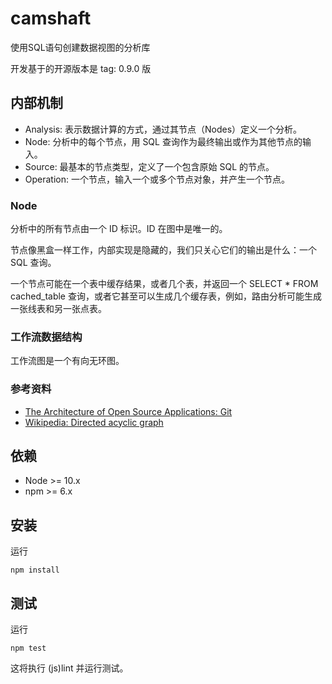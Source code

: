 # camshaft

使用SQL语句创建数据视图的分析库

开发基于的开源版本是 tag: 0.9.0 版

## 内部机制

- Analysis: 表示数据计算的方式，通过其节点（Nodes）定义一个分析。
- Node: 分析中的每个节点，用 SQL 查询作为最终输出或作为其他节点的输入。
- Source: 最基本的节点类型，定义了一个包含原始 SQL 的节点。
- Operation: 一个节点，输入一个或多个节点对象，并产生一个节点。

### Node

分析中的所有节点由一个 ID 标识。ID 在图中是唯一的。

节点像黑盒一样工作，内部实现是隐藏的，我们只关心它们的输出是什么：一个 SQL 查询。

一个节点可能在一个表中缓存结果，或者几个表，并返回一个 SELECT * FROM cached_table 查询，或者它甚至可以生成几个缓存表，例如，路由分析可能生成一张线表和另一张点表。


### 工作流数据结构

工作流图是一个有向无环图。

### 参考资料

 - [The Architecture of Open Source Applications: Git](http://www.aosabook.org/en/git.html)
 - [Wikipedia: Directed acyclic graph](https://en.wikipedia.org/wiki/Directed_acyclic_graph)


## 依赖

 * Node >= 10.x
 * npm >= 6.x

## 安装

运行
```
npm install
```

## 测试

运行
```
npm test
```

这将执行 (js)lint 并运行测试。

